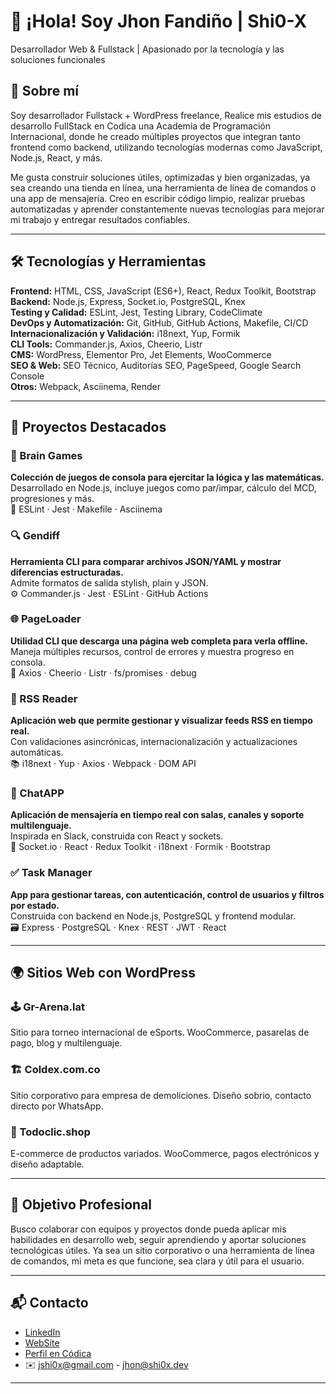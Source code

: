 # 👋 ¡Hola! Soy Jhon Fandiño | Shi0-X  
Desarrollador Web & Fullstack | Apasionado por la tecnología y las soluciones funcionales

## 📌 Sobre mí  
Soy desarrollador Fullstack + WordPress freelance, Realice mis estudios de desarrollo FullStack en Codica una Academia de Programación Internacional, donde he creado múltiples proyectos que integran tanto frontend como backend, utilizando tecnologías modernas como JavaScript, Node.js, React, y más.

Me gusta construir soluciones útiles, optimizadas y bien organizadas, ya sea creando una tienda en línea, una herramienta de línea de comandos o una app de mensajería. Creo en escribir código limpio, realizar pruebas automatizadas y aprender constantemente nuevas tecnologías para mejorar mi trabajo y entregar resultados confiables.

---

## 🛠️ Tecnologías y Herramientas

**Frontend:** HTML, CSS, JavaScript (ES6+), React, Redux Toolkit, Bootstrap  
**Backend:** Node.js, Express, Socket.io, PostgreSQL, Knex  
**Testing y Calidad:** ESLint, Jest, Testing Library, CodeClimate  
**DevOps y Automatización:** Git, GitHub, GitHub Actions, Makefile, CI/CD  
**Internacionalización y Validación:** i18next, Yup, Formik  
**CLI Tools:** Commander.js, Axios, Cheerio, Listr  
**CMS:** WordPress, Elementor Pro, Jet Elements, WooCommerce  
**SEO & Web:** SEO Técnico, Auditorías SEO, PageSpeed, Google Search Console  
**Otros:** Webpack, Asciinema, Render

---

## 💼 Proyectos Destacados

### 🧠 Brain Games  
**Colección de juegos de consola para ejercitar la lógica y las matemáticas.**  
Desarrollado en Node.js, incluye juegos como par/impar, cálculo del MCD, progresiones y más.  
🧪 ESLint · Jest · Makefile · Asciinema

### 🔍 Gendiff  
**Herramienta CLI para comparar archivos JSON/YAML y mostrar diferencias estructuradas.**  
Admite formatos de salida stylish, plain y JSON.  
⚙️ Commander.js · Jest · ESLint · GitHub Actions

### 🌐 PageLoader  
**Utilidad CLI que descarga una página web completa para verla offline.**  
Maneja múltiples recursos, control de errores y muestra progreso en consola.  
🔧 Axios · Cheerio · Listr · fs/promises · debug

### 📡 RSS Reader  
**Aplicación web que permite gestionar y visualizar feeds RSS en tiempo real.**  
Con validaciones asincrónicas, internacionalización y actualizaciones automáticas.  
📚 i18next · Yup · Axios · Webpack · DOM API

### 💬 ChatAPP  
**Aplicación de mensajería en tiempo real con salas, canales y soporte multilenguaje.**  
Inspirada en Slack, construida con React y sockets.  
🧱 Socket.io · React · Redux Toolkit · i18next · Formik · Bootstrap

### ✅ Task Manager  
**App para gestionar tareas, con autenticación, control de usuarios y filtros por estado.**  
Construida con backend en Node.js, PostgreSQL y frontend modular.  
🗃️ Express · PostgreSQL · Knex · REST · JWT · React

---

## 🌍 Sitios Web con WordPress

### 🕹️ Gr-Arena.lat  
Sitio para torneo internacional de eSports. WooCommerce, pasarelas de pago, blog y multilenguaje.

### 🏗️ Coldex.com.co  
Sitio corporativo para empresa de demoliciones. Diseño sobrio, contacto directo por WhatsApp.

### 🛒 Todoclic.shop  
E-commerce de productos variados. WooCommerce, pagos electrónicos y diseño adaptable.

---

## 🚀 Objetivo Profesional  
Busco colaborar con equipos y proyectos donde pueda aplicar mis habilidades en desarrollo web, seguir aprendiendo y aportar soluciones tecnológicas útiles. Ya sea un sitio corporativo o una herramienta de línea de comandos, mi meta es que funcione, sea clara y útil para el usuario.

---

## 📬 Contacto

- [LinkedIn](https://www.linkedin.com/in/jhonfandino/)
- [WebSite](https://www.shi0x.dev/)  
- [Perfil en Códica](https://app.codica.la/u/user-2d7db3bbe48b6dbc)  
- ✉️ jshi0x@gmail.com - jhon@shi0x.dev

---
